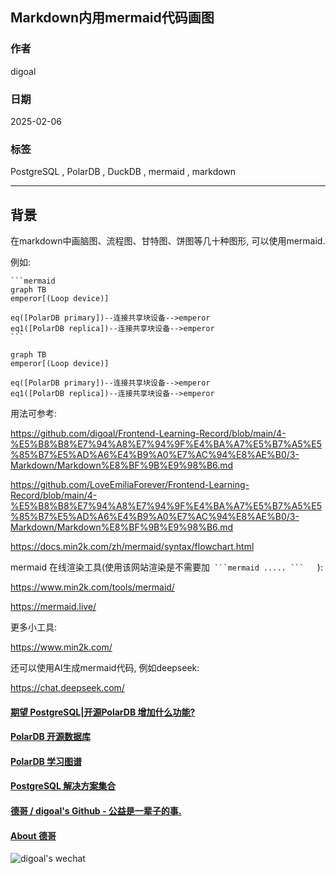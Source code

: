 ## Markdown内用mermaid代码画图  
                                                                                   
### 作者                                                            
digoal                                                                   
                                                                
### 日期                                                                             
2025-02-06                                                                   
                                                                            
### 标签                                                                          
PostgreSQL , PolarDB , DuckDB , mermaid , markdown    
                                                                                     
----                                                                 
                                                                         
## 背景         
在markdown中画脑图、流程图、甘特图、饼图等几十种图形, 可以使用mermaid.    
  
例如:     
  
````  
```mermaid  
graph TB  
emperor[(Loop device)]  
  
eq([PolarDB primary])--连接共享块设备-->emperor  
eq1([PolarDB replica])--连接共享块设备-->emperor  
```  
````  
  
```mermaid  
graph TB  
emperor[(Loop device)]  
  
eq([PolarDB primary])--连接共享块设备-->emperor  
eq1([PolarDB replica])--连接共享块设备-->emperor  
```  
  
用法可参考:   
  
https://github.com/digoal/Frontend-Learning-Record/blob/main/4-%E5%B8%B8%E7%94%A8%E7%94%9F%E4%BA%A7%E5%B7%A5%E5%85%B7%E5%AD%A6%E4%B9%A0%E7%AC%94%E8%AE%B0/3-Markdown/Markdown%E8%BF%9B%E9%98%B6.md  
  
https://github.com/LoveEmiliaForever/Frontend-Learning-Record/blob/main/4-%E5%B8%B8%E7%94%A8%E7%94%9F%E4%BA%A7%E5%B7%A5%E5%85%B7%E5%AD%A6%E4%B9%A0%E7%AC%94%E8%AE%B0/3-Markdown/Markdown%E8%BF%9B%E9%98%B6.md  
  
https://docs.min2k.com/zh/mermaid/syntax/flowchart.html  
  
mermaid 在线渲染工具(使用该网站渲染是不需要加````  ```mermaid ..... ```    ````):    
  
https://www.min2k.com/tools/mermaid/  
   
https://mermaid.live/  
  
更多小工具:  
  
https://www.min2k.com/  
  
还可以使用AI生成mermaid代码, 例如deepseek:
   
https://chat.deepseek.com/   
   
  
#### [期望 PostgreSQL|开源PolarDB 增加什么功能?](https://github.com/digoal/blog/issues/76 "269ac3d1c492e938c0191101c7238216")
  
  
#### [PolarDB 开源数据库](https://openpolardb.com/home "57258f76c37864c6e6d23383d05714ea")
  
  
#### [PolarDB 学习图谱](https://www.aliyun.com/database/openpolardb/activity "8642f60e04ed0c814bf9cb9677976bd4")
  
  
#### [PostgreSQL 解决方案集合](../201706/20170601_02.md "40cff096e9ed7122c512b35d8561d9c8")
  
  
#### [德哥 / digoal's Github - 公益是一辈子的事.](https://github.com/digoal/blog/blob/master/README.md "22709685feb7cab07d30f30387f0a9ae")
  
  
#### [About 德哥](https://github.com/digoal/blog/blob/master/me/readme.md "a37735981e7704886ffd590565582dd0")
  
  
![digoal's wechat](../pic/digoal_weixin.jpg "f7ad92eeba24523fd47a6e1a0e691b59")
  
